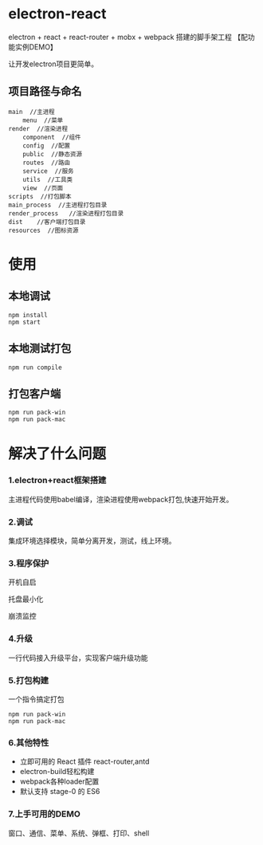 # electron-react

electron + react + react-router + mobx + webpack 搭建的脚手架工程 【配功能实例DEMO】

让开发electron项目更简单。

[](./capture.png)

## 项目路径与命名

```
main  //主进程
    menu  //菜单
render  //渲染进程
    component  //组件
    config  //配置
    public  //静态资源
    routes  //路由
    service  //服务
    utils  //工具类
    view  //页面
scripts  //打包脚本
main_process  //主进程打包目录
render_process   //渲染进程打包目录
dist    //客户端打包目录
resources  //图标资源
```

# 使用

## 本地调试

```
npm install
npm start
```

## 本地测试打包

```
npm run compile
```

## 打包客户端

```
npm run pack-win
npm run pack-mac
```

# 解决了什么问题

### 1.electron+react框架搭建

主进程代码使用babel编译，渲染进程使用webpack打包,快速开始开发。

### 2.调试

集成环境选择模块，简单分离开发，测试，线上环境。

### 3.程序保护

开机自启

托盘最小化

崩溃监控

### 4.升级

一行代码接入升级平台，实现客户端升级功能

### 5.打包构建

一个指令搞定打包

```
npm run pack-win
npm run pack-mac
```

### 6.其他特性

- 立即可用的 React 插件 react-router,antd
- electron-build轻松构建
- webpack各种loader配置
- 默认支持 stage-0 的 ES6


### 7.上手可用的DEMO

窗口、通信、菜单、系统、弹框、打印、shell
